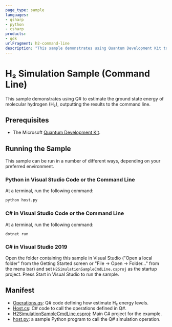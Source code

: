 ```yaml
---
page_type: sample
languages:
- qsharp
- python
- csharp
products:
- qdk
urlFragment: h2-command-line
description: "This sample demonstrates using Quantum Development Kit to estimate ground state energies of molecular hydrogen."
---
```


# H₂ Simulation Sample (Command Line)

This sample demonstrates using Q# to estimate the ground state energy of molecular hydrogen (H₂), outputting the results to the command line.

## Prerequisites

- The Microsoft [Quantum Development Kit](https://docs.microsoft.com/quantum/install-guide/).

## Running the Sample

This sample can be run in a number of different ways, depending on your preferred environment.

### Python in Visual Studio Code or the Command Line

At a terminal, run the following command:

```bash
python host.py
```

### C# in Visual Studio Code or the Command Line

At a terminal, run the following command:

```dotnetcli
dotnet run
```

### C# in Visual Studio 2019

Open the folder containing this sample in Visual Studio ("Open a local folder" from the Getting Started screen or "File → Open → Folder..." from the menu bar) and set `H2SimulationSampleCmdLine.csproj` as the startup project.
Press Start in Visual Studio to run the sample.

## Manifest

- [Operations.qs](https://github.com/microsoft/Quantum/blob/main/samples/simulation/h2/command-line/Operations.qs): Q# code defining how estimate H₂ energy levels.
- [Host.cs](https://github.com/microsoft/Quantum/blob/main/samples/simulation/h2/command-line/Host.cs): C# code to call the operations defined in Q#.
- [H2SimulationSampleCmdLine.csproj](https://github.com/microsoft/Quantum/blob/main/samples/simulation/h2/command-line/H2SimulationSampleCmdLine.csproj): Main C# project for the example.
- [host.py](https://github.com/microsoft/Quantum/blob/main/samples/getting-started/teleportation/host.py): a sample Python program to call the Q# simulation operation.
